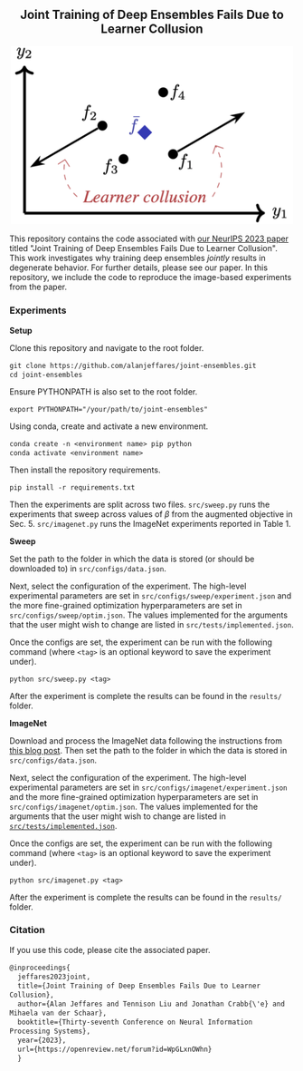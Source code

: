 <div align="center">

## Joint Training of Deep Ensembles Fails Due to Learner Collusion
</div>

<p align="center">
<img src="figure.jpg" width="500">
</p>

This repository contains the code associated with [our NeurIPS 2023 paper](https://arxiv.org/abs/2301.11323) titled "Joint Training of Deep Ensembles Fails Due to Learner Collusion". This work investigates why training deep ensembles *jointly* results in degenerate behavior. For further details, please see our paper. In this repository, we include the code to reproduce the image-based experiments from the paper. 


### Experiments
**Setup**

Clone this repository and navigate to the root folder.
```
git clone https://github.com/alanjeffares/joint-ensembles.git
cd joint-ensembles
```
Ensure PYTHONPATH is also set to the root folder.
```
export PYTHONPATH="/your/path/to/joint-ensembles"
```
Using conda, create and activate a new environment. 
```
conda create -n <environment name> pip python
conda activate <environment name>
```
Then install the repository requirements.
```
pip install -r requirements.txt
```

Then the experiments are split across two files. `src/sweep.py` runs the experiments that sweep across values of $\beta$ from the augmented objective in Sec. 5. `src/imagenet.py` runs the ImageNet experiments reported in Table 1. 

**Sweep**

Set the path to the folder in which the data is stored (or should be downloaded to) in `src/configs/data.json`.

Next, select the configuration of the experiment. The high-level experimental parameters are set in `src/configs/sweep/experiment.json` and the more fine-grained optimization hyperparameters are set in `src/configs/sweep/optim.json`. The values implemented for the arguments that the user might wish to change are listed in `src/tests/implemented.json`.

Once the configs are set, the experiment can be run with the following command (where `<tag>` is an optional keyword to save the experiment under).
```
python src/sweep.py <tag>
```
After the experiment is complete the results can be found in the `results/` folder.

**ImageNet**

Download and process the ImageNet data following the instructions from [this blog post](https://towardsdatascience.com/downloading-and-using-the-imagenet-dataset-with-pytorch-f0908437c4be). Then set the path to the folder in which the data is stored in `src/configs/data.json`.

Next, select the configuration of the experiment. The high-level experimental parameters are set in `src/configs/imagenet/experiment.json` and the more fine-grained optimization hyperparameters are set in `src/configs/imagenet/optim.json`. The values implemented for the arguments that the user might wish to change are listed in [`src/tests/implemented.json`](https://github.com/alanjeffares/joint-ensembles/blob/master/src/tests/implemented.json).

Once the configs are set, the experiment can be run with the following command (where `<tag>` is an optional keyword to save the experiment under).
```
python src/imagenet.py <tag>
```
After the experiment is complete the results can be found in the `results/` folder.

### Citation

If you use this code, please cite the associated paper.

```
@inproceedings{
  jeffares2023joint,
  title={Joint Training of Deep Ensembles Fails Due to Learner Collusion},
  author={Alan Jeffares and Tennison Liu and Jonathan Crabb{\'e} and Mihaela van der Schaar},
  booktitle={Thirty-seventh Conference on Neural Information Processing Systems},
  year={2023},
  url={https://openreview.net/forum?id=WpGLxnOWhn}
  }
```
